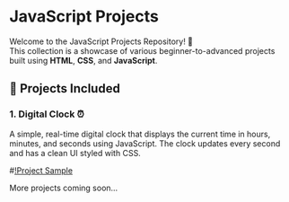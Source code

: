 # JavaScript Projects

Welcome to the JavaScript Projects Repository! 🚀  
This collection is a showcase of various beginner-to-advanced projects built using **HTML**, **CSS**, and **JavaScript**.

## 🔢 Projects Included

### 1. Digital Clock ⏰
A simple, real-time digital clock that displays the current time in hours, minutes, and seconds using JavaScript. The clock updates every second and has a clean UI styled with CSS.

#[!Project Sample](./DigitalClock/Img.png)

More projects coming soon...

